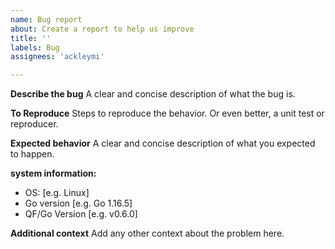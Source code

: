 ```yaml
---
name: Bug report
about: Create a report to help us improve
title: ''
labels: Bug
assignees: 'ackleymi'

---
```


**Describe the bug**
A clear and concise description of what the bug is.

**To Reproduce**
Steps to reproduce the behavior.
Or even better, a unit test or reproducer.

**Expected behavior**
A clear and concise description of what you expected to happen.

**system information:**
 - OS: [e.g. Linux]
 - Go version [e.g. Go 1.16.5]
 - QF/Go Version [e.g. v0.6.0]

**Additional context**
Add any other context about the problem here.